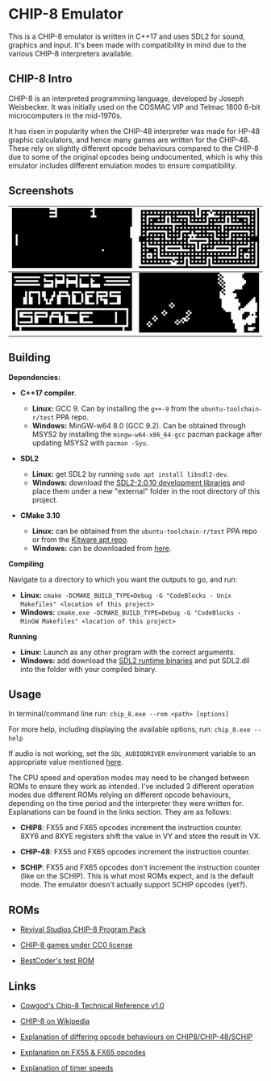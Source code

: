 # CHIP-8 Emulator

This is a CHIP-8 emulator is written in C++17 and uses SDL2 for sound, graphics and input. It's been made with compatibility in mind due to the various CHIP-8 interpreters available.

## CHIP-8 Intro

CHIP-8 is an interpreted programming language, developed by Joseph Weisbecker. It was initially used on the COSMAC VIP and Telmac 1800 8-bit microcomputers in the mid-1970s.

It has risen in popularity when the CHIP-48 interpreter was made for HP-48 graphic calculators, and hence many games are written for the CHIP-48. These rely on slightly different opcode behaviours compared to the CHIP-8 due to some of the original opcodes being undocumented, which is why this emulator includes different emulation modes to ensure compatibility.

## Screenshots

![Pong](/docs/img/pong.png)                      |![Blinky](/docs/img/blinky.png)
:-----------------------------------------------:|:----------------------------------------:
![Space Invaders](/docs/img/space_invaders.png)  |![Trip8 Demo](/docs/img/trip8_demo.png)

## Building

**Dependencies:** 

- **C++17 compiler**.
  - **Linux:** GCC 9. Can by installing the `g++-9` from the `ubuntu-toolchain-r/test` PPA repo.
  - **Windows:** MinGW-w64 8.0 (GCC 9.2). Can be obtained through MSYS2 by installing the `mingw-w64-x86_64-gcc` pacman package after updating MSYS2 with `pacman -Syu`.

- **SDL2**
  - **Linux:** get SDL2 by running `sudo apt install libsdl2-dev`.
  - **Windows:** download the [SDL2-2.0.10 development libraries](https://www.libsdl.org/download-2.0.php) and place them under a new "external" folder in the root directory of this project.

- **CMake 3.10**
  - **Linux:** can be obtained from the `ubuntu-toolchain-r/test` PPA repo or from the [Kitware apt repo](https://apt.kitware.com/).
  - **Windows:** can be downloaded from [here](https://cmake.org/download/).

**Compiling**

Navigate to a directory to which you want the outputs to go, and run:

 - **Linux:** `cmake -DCMAKE_BUILD_TYPE=Debug -G "CodeBlocks - Unix Makefiles" <location of this project>`
 - **Windows:** `cmake.exe -DCMAKE_BUILD_TYPE=Debug -G "CodeBlocks - MinGW Makefiles" <location of this project>`
 
**Running**

- **Linux:** Launch as any other program with the correct arguments.
- **Windows:** add download the [SDL2 runtime binaries](https://www.libsdl.org/download-2.0.php) and put SDL2.dll into the folder with your compiled binary.

## Usage

In terminal/command line run: `chip_8.exe --rom <path> [options]`

For more help, including displaying the available options, run: `chip_8.exe --help`

If audio is not working, set the `SDL_AUDIODRIVER` environment variable to an appropriate value mentioned [here](https://wiki.libsdl.org/FAQUsingSDL).

The CPU speed and operation modes may need to be changed between ROMs to ensure they work as intended. I've included 3 different operation modes due different ROMs relying on different opcode behaviours, depending on the time period and the interpreter they were written for. Explanations can be found in the links section. They are as follows:

- **CHIP8**: FX55 and FX65 opcodes increment the instruction counter. 8XY6 and 8XYE registers shift the value in VY and store the result in VX.

- **CHIP-48**: FX55 and FX65 opcodes increment the instruction counter.

- **SCHIP**: FX55 and FX65 opcodes don't increment the instruction counter (like on the SCHIP). This is what most ROMs expect, and is the default mode. The emulator doesn't actually support SCHIP opcodes (yet?).

## ROMs

- [Revival Studios CHIP-8 Program Pack](https://github.com/dmatlack/chip8/tree/master/roms)

- [CHIP-8 games under CC0 license](https://johnearnest.github.io/chip8Archive/)

- [BestCoder's test ROM](https://github.com/daniel5151/AC8E/blob/master/roms/bc_test.ch8)

## Links

- [Cowgod's Chip-8 Technical Reference v1.0](http://devernay.free.fr/hacks/chip8/C8TECH10.HTM)

- [CHIP-8 on Wikipedia](https://en.wikipedia.org/wiki/CHIP-8)

- [Explanation of differing opcode behaviours on CHIP8/CHIP-48/SCHIP](https://www.reddit.com/r/programming/comments/3ca4ry/writing_a_chip8_interpreteremulator_in_c14_10/csuepjm/)

- [Explanation on FX55 & FX65 opcodes](https://github.com/Chromatophore/HP48-Superchip/blob/master/investigations/quirk_i.md)

- [Explanation of timer speeds](https://github.com/AfBu/haxe-CHIP-8-emulator/wiki/(Super)CHIP-8-Secrets#speed-of-emulation)
